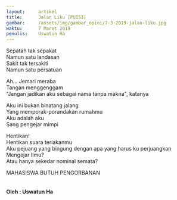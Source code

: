 ```yaml
---
layout:     artikel
title:      Jalan Liku [PUISI]
gambar:     /assets/img/gambar_opini/7-3-2019-jalan-liku.jpg
waktu:      7 Maret 2019
penulis:    Uswatun Ha
---
```


Sepatah tak sepakat <br>
Namun satu landasan <br>
Sakit tak tersakiti  <br>
Namun satu persatuan  <br>

Ah... Jemari meraba  <br>
Tangan menggenggam  <br>
"Jangan jadikan aku sebagai nama tanpa makna", katanya <br>

Aku ini bukan binatang jalang  <br>
Yang memporak-porandakan rumahmu  <br>
Aku adalah aku <br>
Sang pengejar mimpi <br>

Hentikan! <br>
Hentikan suara teriakanmu  <br>
Aku pejuang yang bingung dengan apa yang harus ku perjuangkan  <br>
Mengejar Ilmu? <br>
Atau hanya sekedar nominal semata? <br>

MAHASISWA BUTUH PENGORBANAN <br>
<br>
<br>
**Oleh : Uswatun Ha**
